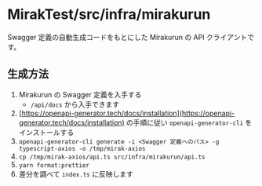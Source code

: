 # MirakTest/src/infra/mirakurun

Swagger 定義の自動生成コードをもとにした Mirakurun の API クライアントです。

## 生成方法

1. Mirakurun の Swagger 定義を入手する
   - `/api/docs` から入手できます
1. [https://openapi-generator.tech/docs/installation](https://openapi-generator.tech/docs/installation) の手順に従い `openapi-generator-cli` をインストールする
1. `openapi-generator-cli generate -i <Swagger 定義へのパス> -g typescript-axios -o /tmp/mirak-axios`
1. `cp /tmp/mirak-axios/api.ts src/infra/mirakurun/api.ts`
1. `yarn format:prettier`
1. 差分を調べて `index.ts` に反映します
